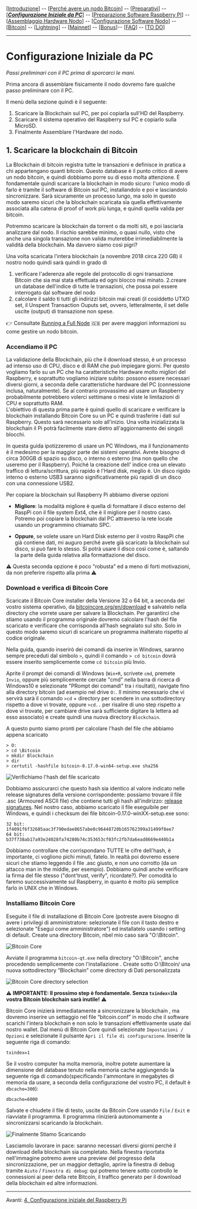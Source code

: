 [[Introduzione](README.md)] -- [[Perché avere un nodo Bitcoin](01.Perchè_avere_un_nodo_Bitcoin.md)] -- [[Preparativi](02.Preparativi.md)]  -- [[***Configurazione Iniziale da PC***](03.Configurazione_iniziale_dell'Hardware.md)] -- [[Preparazione Software Raspberry PI](04.Configurazione_Iniziale_dell'Hardware_RaspberryPI.md )] -- [[Assemblaggio Hardware Nodo](05.Assemblaggio_Hardware_del_nodo.md)] -- [[Configurazione Software Nodo](06.Configurazione_RaspberryPi.md)] -- [[Bitcoin](07.Bitcoin.md)] -- [[Lightning](08.Lightning.md)] -- [[Mainnet](09.Mainnet.md)] -- [[Bonus](10.Bonus.md)]-- [[FAQ](099.FAQ.md)] -- [[TO DO](999.2do.md)]
 
-------
 
 # Configurazione Iniziale da PC
*Passi preliminari con il PC prima di sporcarci le mani*. 



Prima ancora di assemblare fisicamente il nodo dovremo fare qualche passo preliminare con il PC.

Il menù della sezione quindi è il seguente: 

1. Scaricare la Blockchain sul PC, per poi copiarla sull'HD del Raspberry.
2. Scaricare il sistema operativo del Raspberry sul PC e copiarlo sulla MicroSD.
3. Finalmente Assemblare l'Hardware del nodo.




## 1. Scaricare la blockchain di Bitcoin

La Blockchain di bitcoin registra tutte le transazioni e definisce in pratica a chi appartengano quanti bitcoin. Questo database è il punto critico di avere un nodo bitcoin, e quindi dobbiamo porre su di esso molta attenzione. É fondamentale quindi scaricare la blockchain in modo sicuro: l'unico modo di farlo è tramite il software di Bitcoin sul PC, installandolo e poi e lasciandolo sincronizzare. Sarà sicuramente un processo lungo, ma solo in questo modo saremo sicuri che la blockchain scaricata sia quella effettivamente associata alla catena di proof of work più lunga, e quindi quella valida per bitcoin.

Potremmo scaricare la blockchain da torrent o da molti siti, e poi lasciarla analizzare dal nodo. Il rischio sarebbe minimo, o quasi nullo, visto che anche una singola transazione non valida muterebbe irrimediabilmente la validità della blockchain. Ma davvero siamo così pigri? 

Una volta scaricata l'intera blockchain (a novembre 2018 circa 220 GB)  il nostro nodo quindi sarà quindi in grado di 

1. verificare l'aderenza alle regole del protocollo di ogni transazione Bitcoin che sia mai stata effettuata ed ogni blocco mai minato. 
2.creare un database dell'indice di tutte le transazioni, che possa poi essere interrogato dal software del nodo
3. calcolare il saldo ti tutti gli indirizzi bitcoin mai creati (il cosiddetto UTXO set,  il Unspent Transaction Ouputs set, ovvero, letteralmente, il set delle uscite (output) di transazione non spese.

:point_right: Consultate  [Running a Full Node](https://bitcoin.org/en/full-node) :gb: per avere maggiori informazioni su come gestire un nodo bitcoin. 

### Accendiamo il PC 

La validazione della Blockchain, più che il download stesso, è un processo ad intenso uso di CPU, disco e di RAM che può impiegare giorni. Per questo vogliamo farlo su un PC che ha caratteristiche Hardware molto migliori del Raspberry, e soprattutto vogliamo iniziare subito: possono essere necessari diversi giorni, a seconda delle caratteristiche hardware del PC (connessione inclusa, naturalmente). Se al contrario provassimo ad usare un Raspberry probabilmente potrebbero volerci settimane o mesi viste le limitazioni di CPU e soprattutto RAM.  
L'obiettivo di questa prima parte è quindi quello di scaricare e verificare la blockchain installando Bitcoin Core su un PC e quindi trasferire i dati sul Raspberry. Questo sarà necessario solo all'inizio. Una volta inizializzata la blockchain il Pi potrà facilmente stare dietro all'aggiornamento dei singoli blocchi. 


In questa guida ipotizzeremo di usare un PC Windows, ma il funzionamento è il medesimo per la maggior parte dei sistemi operativi. Avrete bisogno di circa 300GB di spazio su disco, o interno o esterno (ma non quello che useremo per il Raspberry). Poiché la creazione dell' indice crea un elevato traffico di lettura/scrittura, più rapido è l'Hard disk, meglio è. Un disco rigido interno o esterno USB3 saranno significativamente più rapidi di un disco con una connessione USB2.

Per copiare la blockchain sul Raspberry Pi abbiamo diverse opzioni
* **Migliore**: la modalità migliore è quella di formattare il disco esterno del RaspPi con il file system Ext4, che è il migliore per il nostro caso. Potremo poi copiare la blockchain dal PC attraverso la rete locale usando un programmino chiamato SPC.

* **Oppure**, se volete usare un Hard Disk esterno per il vostro RaspPi che già contiene dati, mi auguro perché avete già scaricato la blockchain sul disco, si può fare lo stesso. Si potrà usare il disco così come è, saltando la parte della guida relativa alla formattazione del disco.

:warning: Questa seconda opzione è poco "robusta" ed a meno di forti motivazioni, da non preferire rispetto alla prima :warning:

### Download e verifica di Bitcoin Core
Scaricate il Bitcoin Core installer della Versione 32 o 64 bit, a seconda del vostro sistema operativo, da [bitcoincore.org/en/download](https://bitcoincore.org/en/download) e salvatelo nella directory che vorrete usare per salvare la Blockchain. Per garantirci che stiamo usando il programma originale dovremo calcolare l'hash del file scaricato e verificare che corrisponda all'hash segnalato sul sito. Solo in questo modo saremo sicuri di scaricare un programma inalterato rispetto al codice originale. 

Nella guida, quando inserirò dei comandi da inserire in Windows, saranno sempre preceduti dal simbolo `>`, quindi il comando `> cd bitcoin` dovrà essere inserito semplicemente come `cd bitcoin` più Invio.


Aprite il prompt dei comandi di Windows (`Win+R`, scrivete `cmd`, premete `Invio`, oppure più semplicemente cercate "cmd" nella barra di ricerca di Windows10 e selezionate "PRompt dei comandi" tra i risultati), navigate fino alla directory bitcoin (ad esempio nel drive `O:`. Il minimo necessario che vi servirà sarà il comando `>cd` + directory per scendere in una sottodirectory rispetto a dove vi trovate, oppure `>cd..` per risalire di uno step rispetto a dove vi trovate, per cambiare drive sarà sufficiente digitare la lettera ad esso associato) e create quindi una nuova directory `Blockchain`. 

A questo punto siamo pronti per calcolare l'hash del file che abbiamo appena scaricato
```
> O:
> cd \Bitcoin
> mkdir Blockchain
> dir
> certutil -hashfile bitcoin-0.17.0-win64-setup.exe sha256

```
![Verifichiamo l'hash del file scaricato](images/004.Dos4Everyone2.PNG)


Dobbiamo assicurarci che questo hash sia identico al valore indicato nelle release signatures della versione corrispondente: possiamo trovare il file .asc (Armoured ASCII file) che contiene tutti gli hash all'indirizzo:  [release signatures](https://bitcoin.org/bin/bitcoin-core-0.17.0/SHA256SUMS.asc). Nel nostro caso, abbiamo scaricato il file eseguibile per Windows, e quindi i checksum dei file bitcoin-0.17.0-winXX-setup.exe sono:
```
32 bit:  1f4091f6f32685aac3f790edae8657abe0c96448720b165762399a31499f8ee7 
64 bit:  b37f738ab17a93e24028fa74280b74c353653cf03fc2fb7da6ead8669e440b1a
```
Dobbiamo controllare che corrispondano TUTTE le cifre dell'hash, è importante, ci vogliono pichi minuti, fatelo. 
In realtà poi dovremo essere sicuri che stiamo leggendo il file .asc giusto, e non uno corrotto (da un attacco man in the middle, per esempio). Dobbiamo quindi anche verificare la firma del file stesso ("dont'trust, verify", ricordate?). Per comodità lo faremo successivamente sul Raspberry, in quanto è molto più semplice farlo in UNIX che in Windows. 



### Installiamo Bitcoin Core

Eseguite il file di installazione di Bitcoin Core (potreste avere bisogno di avere i privilegi di amministratore: selezionate il file con il tasto destro e selezionate "Esegui come amministratore") ed installatelo usando i setting di default. Create una directory Bitcoin, nbel mio caso sarà "O:\Bitcoin".


![Bitcoin Core](images/3_02BitcoinFolder.PNG)


Avviate il programma  `bitcoin-qt.exe` nella directory "O:\Bitcoin", anche procedendo semplicemente con l'installazione . Create sotto O:\Bitcoin/ una nuova sottodirectory “Blockchain” come directory di Dati personalizzata 

![Bitcoin Core directory selection](images/3_03BitcoinBlockchainFolder.PNG)

:warning: **IMPORTANTE: Il prossimo step è fondamentale. Senza `txindex=1`la vostra Bitcoin blockchain sarà inutile!** :warning:  

Bitcoin Core inizierà immediatamente a sincronizzare la blockchain , ma dovremo inserire un settaggio nel file “bitcoin.conf” in modo che il software scarichi l'intera blockchain e non solo le transazioni effettivamente usate dal nostro wallet. Dal menù di Bitcoin Core quindi selezionate `Impostazioni / Opzioni` e selezionate il pulsante `Apri il file di configurazione`. Inserite la seguente riga di comando:
```
txindex=1
```
Se il vostro computer ha molta memoria, inoltre potete aumentare la dimensione del database tenuto nella memoria cache aggiungendo la seguente riga di comando(specificando l'ammontare in megabytes di memoria da usare, a seconda della configurazione del vostro PC, il default è `dbcache=300`):

```
dbcache=6000
```

Salvate e chiudete il file di testo, uscite da Bitcoin Core usando `File` / `Exit` e riavviate il programma. Il programma riinizierà autonomamente a sincronizzarsi scaricando la blockchain. 



![Finalmente Stiamo Scaricando](images/005.ArmateviDiSanaPazienza.JPG)


Lasciamolo lavorare in pace: saranno necessari diversi giorni perchè il download della blockchain sia completato. 
Nella finestra riportata nell'immagine potremo avere una preview del progresso della sincronizzazione, per un maggior dettaglio, aprire la finestra di debug tramite `Aiuto` / `Finestra di debug`: qui potremo tenere sotto controllo le connessioni ai peer della rete Bitcoin, il traffico generato per il download della blockchain ed altre informazioni. 


---
Avanti: [4. Configurazione iniziale del Raspberry Pi](04.Configurazione_Iniziale_dell'Hardware_RaspberryPI.md ) 
